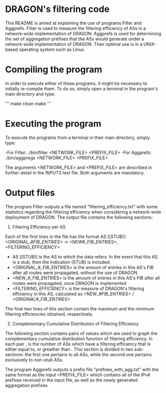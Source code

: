 # DRAGON's filtering code

This README is aimed at explaining the use of programs Filter and Aggprefs.
Filter is used to measure the filtering efficiency of ASs in a network-wide implementation of DRAGON.
Aggprefs is used for determining the set of aggregation prefixes that the ASs would generate under a network-wide implementation of DRAGON.
Their optimal use is in a UNIX-based operating system such as Linux.


# Compiling the program

In order to execute either of these programs, it might be necessary to initially re-compile them.
To do so, simply open a terminal in the program's main directory and type:

'''
make clean
make
'''

# Executing the program
To execute the programs from a terminal in their main directory, simply type:

-For Filter: ./bin/filter <NETWORK_FILE> <PREFIX_FILE>
-For Aggprefs: ./bin/aggpregs <NETWORK_FILE> <PREFIX_FILE>

The arguments <NETWORK_FILE> and <PREFIX_FILE> are described in further detail in the INPUTS text file.
Both arguments are mandatory.

# Output files

The program Filter outputs a file named "filtering_efficiency.txt" with some statistics regarding the filtering efficiency when considering a network-wide deployment of DRAGON. The output file contains the following sections:

1. Filtering Efficiency per AS

Each of the first lines in the file has the format AS<X> [(STUB)]: <ORIGINAL_#_FIB_ENTRIES> -> <NEW_#_FIB_ENTRIES>, <FILTERING_EFFICIENCY>
- AS<X> [(STUB)] is the AS to which the data refers. In the event that this AS is a stub, then the indication (STUB) is included.
- <ORIGINAL_#_FIB_ENTRIES> is the amount of entries in this AS's FIB after all routes were propagated, without the use of DRAGON
- <NEW_#_FIB_ENTRIES> is the amount of entries in this AS's FIB after all routes were propagated, once DRAGON is implemented
- <FILTERING_EFFICIENCY> is the measure of DRAGON's filtering efficiency in this AS, calculated as <NEW_#_FIB_ENTRIES> / <ORIGINAL_#_FIB_ENTRIES>

The final two lines of this section contain the maximum and the minimum filtering efficiencies obtained, respectively.

2. Complementary Cumulative Distribution of Filtering Efficiency

The following section contains pairs of values which are used to graph the complementary cumulative distribution function of filtering efficiency.
In each pair <X> <Y>, <X> is the number of ASs which have a filtering efficiency that is either equal to, or greather than <Y>.
This section is divided in two sub-sections: the first one pertains to all ASs, while the second one pertains exclusively to non-stub ASs.

The program Aggprefs outputs a prefix file "prefixes_with_agg.txt" with the same format as the input <PREFIX_FILE> which contains all of the IPv4 prefixes received in the input file, as well as the newly generated aggregation prefixes.
